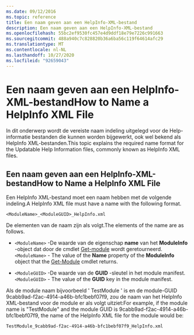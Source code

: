 ```yaml
---
ms.date: 09/12/2016
ms.topic: reference
title: Een naam geven aan een HelpInfo-XML-bestand
description: Een naam geven aan een HelpInfo-XML-bestand
ms.openlocfilehash: 55bc2ef9530fc457e4d9ddf18e79e7226c991663
ms.sourcegitcommit: 488a940c7c828820b36a6ba56c119f64614afc29
ms.translationtype: MT
ms.contentlocale: nl-NL
ms.lasthandoff: 10/27/2020
ms.locfileid: "92659043"
---
```

# <a name="how-to-name-a-helpinfo-xml-file"></a><span data-ttu-id="dd681-103">Een naam geven aan een HelpInfo-XML-bestand</span><span class="sxs-lookup"><span data-stu-id="dd681-103">How to Name a HelpInfo XML File</span></span>

<span data-ttu-id="dd681-104">In dit onderwerp wordt de vereiste naam indeling uitgelegd voor de Help-informatie bestanden die kunnen worden bijgewerkt, ook wel bekend als HelpInfo XML-bestanden.</span><span class="sxs-lookup"><span data-stu-id="dd681-104">This topic explains the required name format for the Updatable Help Information files, commonly known as HelpInfo XML files.</span></span>

## <a name="how-to-name-a-helpinfo-xml-file"></a><span data-ttu-id="dd681-105">Een naam geven aan een HelpInfo-XML-bestand</span><span class="sxs-lookup"><span data-stu-id="dd681-105">How to Name a HelpInfo XML File</span></span>

<span data-ttu-id="dd681-106">Een HelpInfo XML-bestand moet een naam hebben met de volgende indeling.</span><span class="sxs-lookup"><span data-stu-id="dd681-106">A HelpInfo XML file must have a name with the following format.</span></span>

`<ModuleName>_<ModuleGUID>_HelpInfo.xml`

<span data-ttu-id="dd681-107">De elementen van de naam zijn als volgt.</span><span class="sxs-lookup"><span data-stu-id="dd681-107">The elements of the name are as follows.</span></span>

- <span data-ttu-id="dd681-108">`<ModuleName>` -De waarde van de eigenschap **name** van het **ModuleInfo** -object dat door de cmdlet [Get-module](/powershell/module/Microsoft.PowerShell.Core/Get-Module) wordt geretourneerd.</span><span class="sxs-lookup"><span data-stu-id="dd681-108">`<ModuleName>` - The value of the **Name** property of the **ModuleInfo** object that the [Get-Module](/powershell/module/Microsoft.PowerShell.Core/Get-Module) cmdlet returns.</span></span>

- <span data-ttu-id="dd681-109">`<ModuleGUID>` -De waarde van de **GUID** -sleutel in het module manifest.</span><span class="sxs-lookup"><span data-stu-id="dd681-109">`<ModuleGUID>` - The value of the **GUID** key in the module manifest.</span></span>

<span data-ttu-id="dd681-110">Als de module naam bijvoorbeeld ' TestModule ' is en de module-GUID 9cabb9ad-f2ac-4914-a46b-bfc1bebf07f9, zou de naam van het HelpInfo XML-bestand voor de module er als volgt uitziet:</span><span class="sxs-lookup"><span data-stu-id="dd681-110">For example, if the module name is "TestModule" and the module GUID is 9cabb9ad-f2ac-4914-a46b-bfc1bebf07f9, the name of the HelpInfo XML file for the module would be:</span></span>

`TestModule_9cabb9ad-f2ac-4914-a46b-bfc1bebf07f9_HelpInfo.xml`
